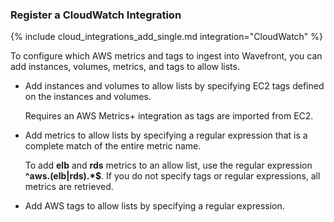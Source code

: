 ### Register a CloudWatch Integration

{% include cloud_integrations_add_single.md integration="CloudWatch" %}

To configure which AWS metrics and tags to ingest into Wavefront, you can add instances, volumes, metrics, and tags to allow lists. 

* Add instances and volumes to allow lists by specifying EC2 tags defined on the instances and volumes. 
  
  Requires an AWS Metrics+ integration as tags are imported from EC2. 

* Add metrics to allow lists by specifying a regular expression that is a complete match of the entire metric name. 

  To add **elb** and **rds** metrics to an allow list, use the regular expression **^aws\.(elb|rds).*$**. If you do not specify tags or regular expressions, all metrics are retrieved. 
  
* Add AWS tags to allow lists by specifying a regular expression.

